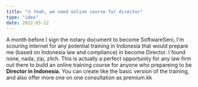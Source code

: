 ```yaml
---
title: "🙄 Yeah, we need online course for director"
type: "idea"
date: 2022-05-12
---
```


A month before I sign the notary document to become SoftwareSeni, I'm scouring internet for any potential training in Indonesia that would prepare me (based on Indonesia law and compliance) in become Director. I found none, nada, zip, zilch. This is actually a perfect opportunity for any law firm out there to build an online training course for anyone who prepareing to be **Director in Indonesia.** You can create like the basic version of the training, and also offer more one on one consultation as premium.kk